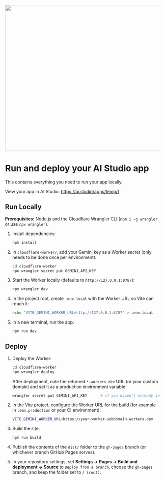 <div align="center">
<img width="1200" height="475" alt="GHBanner" src="https://github.com/user-attachments/assets/0aa67016-6eaf-458a-adb2-6e31a0763ed6" />
</div>

# Run and deploy your AI Studio app

This contains everything you need to run your app locally.

View your app in AI Studio: https://ai.studio/apps/temp/1

## Run Locally

**Prerequisites:** Node.js and the Cloudflare Wrangler CLI (`npm i -g wrangler` or use `npx wrangler`).

1. Install dependencies:
   ```bash
   npm install
   ```

2. In `cloudflare-worker/`, add your Gemini key as a Worker secret (only needs to be done once per environment):
   ```bash
   cd cloudflare-worker
   npx wrangler secret put GEMINI_API_KEY
   ```

3. Start the Worker locally (defaults to `http://127.0.0.1:8787`):
   ```bash
   npx wrangler dev
   ```

4. In the project root, create `.env.local` with the Worker URL so Vite can reach it:
   ```bash
   echo "VITE_GEMINI_WORKER_URL=http://127.0.0.1:8787" > .env.local
   ```

5. In a new terminal, run the app:
   ```bash
   npm run dev
   ```

## Deploy

1. Deploy the Worker:
   ```bash
   cd cloudflare-worker
   npx wrangler deploy
   ```

   After deployment, note the returned `*.workers.dev` URL (or your custom domain) and set it as a production environment variable:
   ```bash
   wrangler secret put GEMINI_API_KEY      # if you haven’t already in production
   ```

2. In the Vite project, configure the Worker URL for the build (for example in `.env.production` or your CI environment):
   ```bash
   VITE_GEMINI_WORKER_URL=https://your-worker-subdomain.workers.dev
   ```

3. Build the site:
   ```bash
   npm run build
   ```

4. Publish the contents of the `dist/` folder to the `gh-pages` branch (or whichever branch GitHub Pages serves).

5. In your repository settings, set **Settings → Pages → Build and deployment → Source** to `Deploy from a branch`, choose the `gh-pages` branch, and keep the folder set to `/ (root)`.
